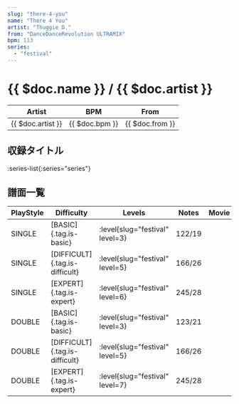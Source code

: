 ```yaml
---
slug: "there-4-you"
name: "There 4 You"
artist: "Thuggie D."
from: "DanceDanceRevolution ULTRAMIX"
bpm: 113
series:
  - "festival"
---
```


# {{ $doc.name }} / {{ $doc.artist }}

|Artist|BPM|From|
|------|---|----|
|{{ $doc.artist }}|{{ $doc.bpm }}|{{ $doc.from }}|

## 収録タイトル

:series-list{:series="series"}

## 譜面一覧

|PlayStyle|Difficulty|Levels|Notes|Movie|
|---------|----------|------|-----|-----|
|SINGLE|[BASIC]{.tag.is-basic}|:level{slug="festival" level=3}|122/19||
|SINGLE|[DIFFICULT]{.tag.is-difficult}|:level{slug="festival" level=5}|166/26||
|SINGLE|[EXPERT]{.tag.is-expert}|:level{slug="festival" level=6}|245/28||
|DOUBLE|[BASIC]{.tag.is-basic}|:level{slug="festival" level=3}|123/21||
|DOUBLE|[DIFFICULT]{.tag.is-difficult}|:level{slug="festival" level=5}|166/26||
|DOUBLE|[EXPERT]{.tag.is-expert}|:level{slug="festival" level=7}|245/28||
